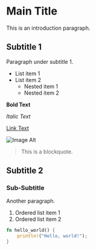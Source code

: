 # Main Title

This is an introduction paragraph.

## Subtitle 1

Paragraph under subtitle 1.

- List item 1
- List item 2
    - Nested item 1
    - Nested item 2

**Bold Text**

*Italic Text*

[Link Text](https://example.com)

![Image Alt](https://image-url.com)

> This is a blockquote.

## Subtitle 2

### Sub-Subtitle

Another paragraph.

1. Ordered list item 1
2. Ordered list item 2

```rust
fn hello_world() {
    println!("Hello, world!");
}
